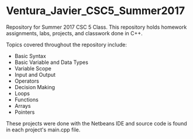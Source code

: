# Ventura_Javier_CSC5_Summer2017


Repository for Summer 2017 CSC 5 Class. This repository holds homework assignments, labs, projects, and classwork done in C++. 

Topics covered throughout the repository include: 

- Basic Syntax
- Basic Variable and Data Types
- Variable Scope
- Input and Output
- Operators
- Decision Making
- Loops 
- Functions
- Arrays
- Pointers

These projects were done with the Netbeans IDE and source code is found in each project's main.cpp file. 
